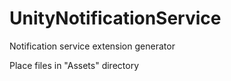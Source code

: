 # UnityNotificationService
Notification service extension generator

Place files in "Assets" directory
